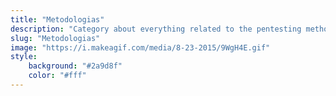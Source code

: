 ```yaml
---
title: "Metodologias"
description: "Category about everything related to the pentesting methodologies that I apply to the CTF's that I commit from different platforms such as TryHackMe, HackTheBox, VulnHub etc..."
slug: "Metodologias"
image: "https://i.makeagif.com/media/8-23-2015/9WgH4E.gif"
style:
    background: "#2a9d8f"
    color: "#fff"
---
```

